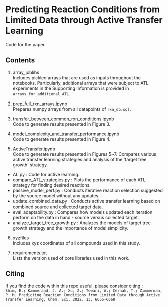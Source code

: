 # Predicting Reaction Conditions from Limited Data through Active Transfer Learning
Code for the paper.

## Contents
1. array_joblibs  
Includes pickled arrays that are used as inputs throughout the notebooks.
Particularly, additional arrays that were subject to ATL experiments in the Supporting Information is provided
in `arrays_for_additional_ATL`.

2. prep_full_rxn_arrays.ipynb  
Prepares numpy arrays from all datapoints of `rxn_db.sql`.

3. transfer_between_common_rxn_conditions.ipynb  
Code to generate results presented in Figure 3.

4. model_complexity_and_transfer_performance.ipynb  
Code to generate results presented in Figure 4.

5. ActiveTransfer.ipynb  
Code to generate results presented in Figures 5~7.
Compares various active transfer learning strategies and analysis of the 'target tree growth' strategy.
* AL.py : 
Code for active learning. 
* compare_ATL_strategies.py : 
Plots the performance of each ATL strategy for finding desired reactions.
* passive_model_perf.py : 
Conducts iterative reaction selection suggested by the source model without any updates.
* update_combined_data.py : 
Conducts active transfer learning based on combined source and collected target data.
* eval_adaptability.py : 
Compares how models updated each iteration perform on the data in hand - source versus collected target.
* analyze_target_tree_growth.py : 
Analyzes the models of target tree growth strategy and the importance of model simplicity.

6. xyzfiles  
Includes xyz coordinates of all compounds used in this study.

7. requirements.txt  
Lists the version used of core libraries used in this work.

## Citing
If you find the code within this repo useful, please consider citing :  
`Shim, E.; Kammeraad, J. A.; Xu, Z.; Tewari, A.; Cernak, T.; Zimmerman, P. M. Predicting Reaction Conditions from Limited Data through Active Transfer Learning, Chem. Sci. 2022, 13, 6655-6668`
